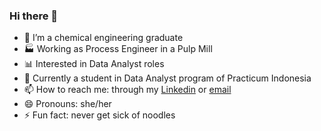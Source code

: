 ### Hi there 👋

- 🔭 I’m a chemical engineering graduate
- 🏭 Working as Process Engineer in a Pulp Mill
- 📊 Interested in Data Analyst roles
- 🌱 Currently a student in Data Analyst program of Practicum Indonesia
- 📫 How to reach me: through my [Linkedin](https://www.linkedin.com/in/fenny-wijaya/) or [email](mailto:fennywijaya29@gmail.com) 
- 😄 Pronouns: she/her
- ⚡ Fun fact: never get sick of noodles

